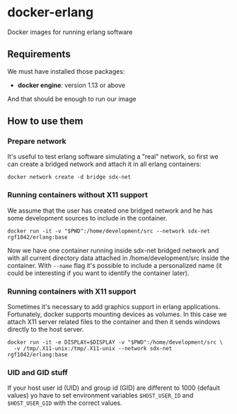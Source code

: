 # docker-erlang
Docker images for running erlang software

## Requirements
We must have installed those packages:
- **docker engine**: version 1.13 or above

And that should be enough to run our image

## How to use them
### Prepare network
It's useful to test erlang software simulating a "real" network, so first we can create a bridged network and attach it in all erlang containers:
```
docker network create -d bridge sdx-net
```

### Running containers without X11 support

We assume that the user has created one bridged network and he has some development sources to include in the container.

```
docker run -it -v "$PWD":/home/development/src --network sdx-net rgf1042/erlang:base
```
Now we have one container running inside sdx-net bridged network and with all current directory data attached in /home/development/src inside the container.
With ```--name``` flag it's possible to include a personalized name (it could be interesting if you want to identify the container later).

### Running containers with X11 support
Sometimes it's necessary to add graphics support in erlang applications. Fortunately, docker supports mounting devices as volumes. In this case we attach X11 server related files to the container and then it sends windows directly to the host server.
```
docker run -it -e DISPLAY=$DISPLAY -v "$PWD":/home/development/src \
  -v /tmp/.X11-unix:/tmp/.X11-unix --network sdx-net rgf1042/erlang:base
```

### UID and GID stuff
If your host user id (UID) and group id (GID) are different to 1000 (default values) yo have to set environment variables ```$HOST_USER_ID``` and ```$HOST_USER_GID``` with the correct values.
